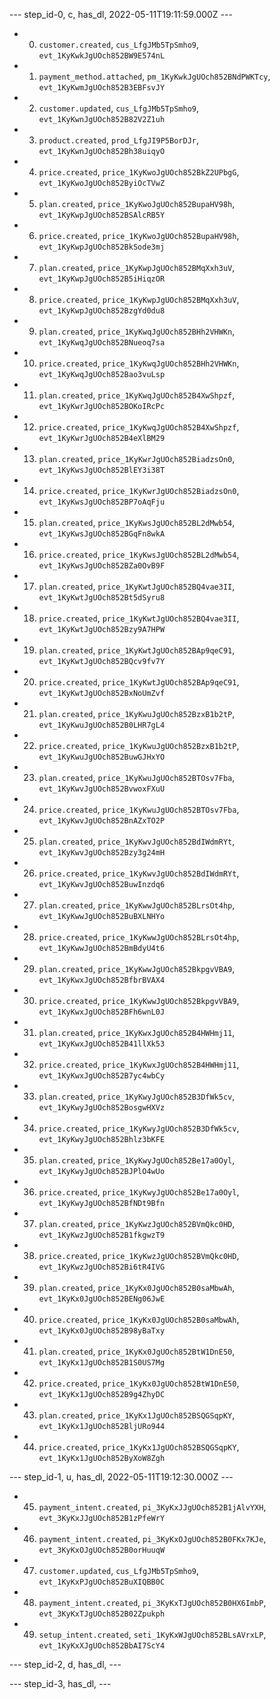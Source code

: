 --- step_id-0, c, has_dl, 2022-05-11T19:11:59.000Z ---
- 0. `customer.created`, `cus_LfgJMb5TpSmho9`, `evt_1KyKwkJgUOch852BW9E574nL`
- 1. `payment_method.attached`, `pm_1KyKwkJgUOch852BNdPWKTcy`, `evt_1KyKwmJgUOch852B3EBFsvJY`
- 2. `customer.updated`, `cus_LfgJMb5TpSmho9`, `evt_1KyKwnJgUOch852B82V2Z1uh`
- 3. `product.created`, `prod_LfgJI9P5BorDJr`, `evt_1KyKwnJgUOch852Bh38uiqyO`
- 4. `price.created`, `price_1KyKwoJgUOch852BkZ2UPbgG`, `evt_1KyKwoJgUOch852ByiOcTVwZ`
- 5. `plan.created`, `price_1KyKwoJgUOch852BupaHV98h`, `evt_1KyKwpJgUOch852BSAlcRB5Y`
- 6. `price.created`, `price_1KyKwoJgUOch852BupaHV98h`, `evt_1KyKwpJgUOch852BkSode3mj`
- 7. `plan.created`, `price_1KyKwpJgUOch852BMqXxh3uV`, `evt_1KyKwpJgUOch852B5iHiqzOR`
- 8. `price.created`, `price_1KyKwpJgUOch852BMqXxh3uV`, `evt_1KyKwpJgUOch852BzgYd0du8`
- 9. `plan.created`, `price_1KyKwqJgUOch852BHh2VHWKn`, `evt_1KyKwqJgUOch852BNueoq7sa`
- 10. `price.created`, `price_1KyKwqJgUOch852BHh2VHWKn`, `evt_1KyKwqJgUOch852Bao3vuLsp`
- 11. `plan.created`, `price_1KyKwqJgUOch852B4XwShpzf`, `evt_1KyKwrJgUOch852BOKoIRcPc`
- 12. `price.created`, `price_1KyKwqJgUOch852B4XwShpzf`, `evt_1KyKwrJgUOch852B4eXlBM29`
- 13. `plan.created`, `price_1KyKwrJgUOch852BiadzsOn0`, `evt_1KyKwsJgUOch852BlEY3i38T`
- 14. `price.created`, `price_1KyKwrJgUOch852BiadzsOn0`, `evt_1KyKwsJgUOch852BP7oAqFju`
- 15. `plan.created`, `price_1KyKwsJgUOch852BL2dMwb54`, `evt_1KyKwsJgUOch852BGqFn8wkA`
- 16. `price.created`, `price_1KyKwsJgUOch852BL2dMwb54`, `evt_1KyKwsJgUOch852BZa0OvB9F`
- 17. `plan.created`, `price_1KyKwtJgUOch852BQ4vae3II`, `evt_1KyKwtJgUOch852Bt5dSyru8`
- 18. `price.created`, `price_1KyKwtJgUOch852BQ4vae3II`, `evt_1KyKwtJgUOch852Bzy9A7HPW`
- 19. `plan.created`, `price_1KyKwtJgUOch852BAp9qeC91`, `evt_1KyKwtJgUOch852BQcv9fv7Y`
- 20. `price.created`, `price_1KyKwtJgUOch852BAp9qeC91`, `evt_1KyKwtJgUOch852BxNoUmZvf`
- 21. `plan.created`, `price_1KyKwuJgUOch852BzxB1b2tP`, `evt_1KyKwuJgUOch852B0LHR7gL4`
- 22. `price.created`, `price_1KyKwuJgUOch852BzxB1b2tP`, `evt_1KyKwuJgUOch852BuwGJHxYO`
- 23. `plan.created`, `price_1KyKwuJgUOch852BTOsv7Fba`, `evt_1KyKwvJgUOch852BvwoxFXuU`
- 24. `price.created`, `price_1KyKwuJgUOch852BTOsv7Fba`, `evt_1KyKwvJgUOch852BnAZxTO2P`
- 25. `plan.created`, `price_1KyKwvJgUOch852BdIWdmRYt`, `evt_1KyKwvJgUOch852Bzy3g24mH`
- 26. `price.created`, `price_1KyKwvJgUOch852BdIWdmRYt`, `evt_1KyKwvJgUOch852BuwInzdq6`
- 27. `plan.created`, `price_1KyKwwJgUOch852BLrsOt4hp`, `evt_1KyKwwJgUOch852BuBXLNHYo`
- 28. `price.created`, `price_1KyKwwJgUOch852BLrsOt4hp`, `evt_1KyKwwJgUOch852BmBdyU4t6`
- 29. `plan.created`, `price_1KyKwwJgUOch852BkpgvVBA9`, `evt_1KyKwxJgUOch852BfbrBVAX4`
- 30. `price.created`, `price_1KyKwwJgUOch852BkpgvVBA9`, `evt_1KyKwxJgUOch852BFh6wnL0J`
- 31. `plan.created`, `price_1KyKwxJgUOch852B4HWHmj11`, `evt_1KyKwxJgUOch852B41llXk53`
- 32. `price.created`, `price_1KyKwxJgUOch852B4HWHmj11`, `evt_1KyKwxJgUOch852B7yc4wbCy`
- 33. `plan.created`, `price_1KyKwyJgUOch852B3DfWk5cv`, `evt_1KyKwyJgUOch852BosgwHXVz`
- 34. `price.created`, `price_1KyKwyJgUOch852B3DfWk5cv`, `evt_1KyKwyJgUOch852Bhlz3bKFE`
- 35. `plan.created`, `price_1KyKwyJgUOch852Be17a0Oyl`, `evt_1KyKwyJgUOch852BJPlO4wUo`
- 36. `price.created`, `price_1KyKwyJgUOch852Be17a0Oyl`, `evt_1KyKwyJgUOch852BfNDt9Bfn`
- 37. `plan.created`, `price_1KyKwzJgUOch852BVmQkc0HD`, `evt_1KyKwzJgUOch852B1fkgwzT9`
- 38. `price.created`, `price_1KyKwzJgUOch852BVmQkc0HD`, `evt_1KyKwzJgUOch852Bi6tR4IVG`
- 39. `plan.created`, `price_1KyKx0JgUOch852B0saMbwAh`, `evt_1KyKx0JgUOch852BENg06JwE`
- 40. `price.created`, `price_1KyKx0JgUOch852B0saMbwAh`, `evt_1KyKx0JgUOch852B98yBaTxy`
- 41. `plan.created`, `price_1KyKx0JgUOch852BtW1DnE50`, `evt_1KyKx1JgUOch852B1S0US7Mg`
- 42. `price.created`, `price_1KyKx0JgUOch852BtW1DnE50`, `evt_1KyKx1JgUOch852B9g4ZhyDC`
- 43. `plan.created`, `price_1KyKx1JgUOch852BSQGSqpKY`, `evt_1KyKx1JgUOch852BljURo944`
- 44. `price.created`, `price_1KyKx1JgUOch852BSQGSqpKY`, `evt_1KyKx1JgUOch852ByXoW8Zgh`


--- step_id-1, u, has_dl, 2022-05-11T19:12:30.000Z ---
- 45. `payment_intent.created`, `pi_3KyKxJJgUOch852B1jAlvYXH`, `evt_3KyKxJJgUOch852B1zPfeWrY`
- 46. `payment_intent.created`, `pi_3KyKxOJgUOch852B0FKx7KJe`, `evt_3KyKxOJgUOch852B0orHuuqW`
- 47. `customer.updated`, `cus_LfgJMb5TpSmho9`, `evt_1KyKxPJgUOch852BuXIQBB0C`
- 48. `payment_intent.created`, `pi_3KyKxTJgUOch852B0HX6ImbP`, `evt_3KyKxTJgUOch852B02Zpukph`
- 49. `setup_intent.created`, `seti_1KyKxWJgUOch852BLsAVrxLP`, `evt_1KyKxXJgUOch852BbAI7ScY4`


--- step_id-2, d, has_dl,  ---



--- step_id-3, has_dl,  ---


